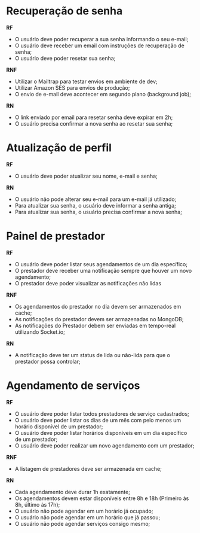 # Recuperação de senha

<!-- RF - REQUISITOS FUNCIONAIS -->
**RF**

- O usuário deve poder recuperar a sua senha informando o seu e-mail;
- O usuário deve receber um email com instruções de recuperação de senha;
- O usuário deve poder resetar sua senha;

<!-- RNF - REQUISITOS NÃO FUNCIONAIS -->
**RNF**

- Utilizar o Mailtrap para testar envios em ambiente de dev;
- Utilizar Amazon SES para envios de produção;
- O envio de e-mail deve acontecer em segundo plano (background job);

<!-- RN - REGRAS DE NEGÓCIO -->
**RN**

- O link enviado por email para resetar senha deve expirar em 2h;
- O usuário precisa confirmar a nova senha ao resetar sua senha;

# Atualização de perfil

**RF**

- O usuário deve poder atualizar seu nome, e-mail e senha;

**RN**

- O usuário não pode alterar seu e-mail para um e-mail já utilizado;
- Para atualizar sua senha, o usuário deve informar a senha antiga;
- Para atualizar sua senha, o usuário precisa confirmar a nova senha;

# Painel de prestador

**RF**

- O usuário deve poder listar seus agendamentos de um dia específico;
- O prestador deve receber uma notificação sempre que houver um novo agendamento;
- O prestador deve poder visualizar as notificações não lidas

**RNF**

- Os agendamentos do prestador no dia devem ser armazenados em cache;
- As notificações do prestador devem ser armazenadas no MongoDB;
- As notificações do Prestador debem ser enviadas em tempo-real utilizando Socket.io;

**RN**

- A notificação deve ter um status de lida ou não-lida para que o prestador possa controlar;

# Agendamento de serviços

**RF**

- O usuário deve poder listar todos prestadores de serviço cadastrados;
- O usuário deve poder listar os dias de um mês com pelo menos um horário disponível de um prestador;
- O usuário deve poder listar horários disponíveis em um dia específico de um prestador;
- O usuário deve poder realizar um novo agendamento com um prestador;


**RNF**

- A listagem de prestadores deve ser armazenada em cache;

**RN**

- Cada agendamento deve durar 1h exatamente;
- Os agendamentos devem estar disponíveis entre 8h e 18h (Primeiro às 8h, último às 17h);
- O usuário não pode agendar em um horário já ocupado;
- O usuário não pode agendar em um horário que já passou;
- O usuário não pode agendar serviços consigo mesmo;
